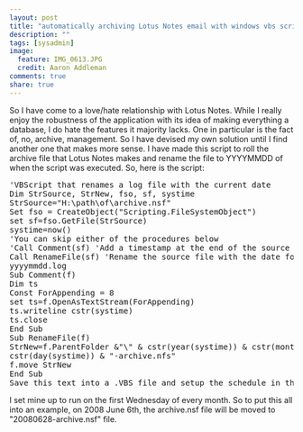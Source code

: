 ```yaml
---
layout: post
title: "automatically archiving Lotus Notes email with windows vbs script"
description: ""
tags: [sysadmin]
image:
  feature: IMG_0613.JPG
  credit: Aaron Addleman
comments: true
share: true
---
```



<p>So I have come to a love/hate relationship with Lotus Notes. While I really enjoy the robustness of the application with its idea of making everything a database, I do hate the features it majority lacks. One in particular is the fact of, no, archive, management. So I have devised my own solution until I find another one that makes more sense. I have made this script to roll the archive file that Lotus Notes makes and rename the file to YYYYMMDD of when the script was executed.
So, here is the script:
</p>
<pre lang="vbs">'VBScript that renames a log file with the current date
Dim StrSource, StrNew, fso, sf, systime
StrSource="H:\path\of\archive.nsf"
Set fso = CreateObject("Scripting.FileSystemObject")
set sf=fso.GetFile(StrSource)
systime=now()
'You can skip either of the procedures below
'Call Comment(sf) 'Add a timestamp at the end of the source file
Call RenameFile(sf) 'Rename the source file with the date format of
yyyymmdd.log
Sub Comment(f)
Dim ts
Const ForAppending = 8
set ts=f.OpenAsTextStream(ForAppending)
ts.writeline cstr(systime)
ts.close
End Sub
Sub RenameFile(f)
StrNew=f.ParentFolder &amp;"\" &amp; cstr(year(systime)) &amp; cstr(month(systime)) &amp;
cstr(day(systime)) &amp; "-archive.nfs"
f.move StrNew
End Sub
Save this text into a .VBS file and setup the schedule in the Schedule program found under Programs-&gt;Accessories-&gt;System Tools-&gt;Scheduled Tasks
</pre>
I set mine up to run on the first Wednesday of every month. So to put this all into an example, on 2008 June 6th, the archive.nsf file will be moved to "20080628-archive.nsf" file.
